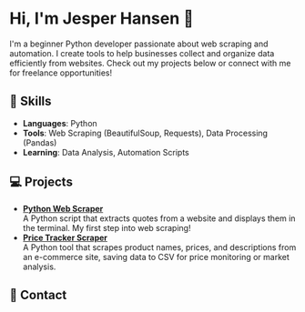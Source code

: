 # Hi, I'm Jesper Hansen 👋

I'm a beginner Python developer passionate about web scraping and automation. I create tools to help businesses collect and organize data efficiently from websites. Check out my projects below or connect with me for freelance opportunities!

## 🎯 Skills
- **Languages**: Python
- **Tools**: Web Scraping (BeautifulSoup, Requests), Data Processing (Pandas)
- **Learning**: Data Analysis, Automation Scripts

## 💻 Projects
- **[Python Web Scraper](https://github.com/jeshan1111/python-web-scraper)**  
  A Python script that extracts quotes from a website and displays them in the terminal. My first step into web scraping!
- **[Price Tracker Scraper](https://github.com/jeshan1111/price-tracker-scraper)**  
  A Python tool that scrapes product names, prices, and descriptions from an e-commerce site, saving data to CSV for price monitoring or market analysis.

## 📧 Contact
